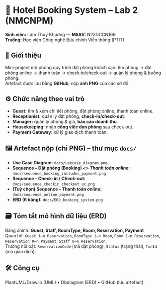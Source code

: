 # 🏨 Hotel Booking System – Lab 2 (NMCNPM)

**Sinh viên:** Lâm Thụy Khương — **MSSV:** N23DCCN169  
**Trường:** Học viện Công nghệ Bưu chính Viễn thông (PTIT)

## 📖 Giới thiệu
Mini‑project mô phỏng quy trình đặt phòng khách sạn: tìm phòng → đặt phòng online → thanh toán → check‑in/check‑out → quản lý phòng & buồng phòng.  
Artefact được lưu bằng **GitHub**; nộp **ảnh PNG** của các sơ đồ.

## ⚙️ Chức năng theo vai trò
- **Guest:** tìm & xem chi tiết phòng, đặt phòng online, thanh toán online.  
- **Receptionist:** quản lý đặt phòng, **check‑in/check‑out**.  
- **Manager:** quản lý phòng & giá, **báo cáo doanh thu**.  
- **Housekeeping:** nhận **công việc dọn phòng** sau check‑out.  
- **Payment Gateway:** xử lý giao dịch thanh toán.

## 🖼️ Artefact nộp (chỉ PNG) – thư mục `docs/`
- **Use Case Diagram:** `docs/usecase_diagram.png`
- **Sequence – Đặt phòng (Booking) _<<include>> Thanh toán online_:** `docs/sequence_booking_includes_payment.png`
- **Sequence – Check‑in / Check‑out:** `docs/sequence_checkin_checkout_uc.png`
- **(Tuỳ chọn) Sequence – Thanh toán online:** `docs/sequence_online_payment.png`
- **ERD (6 bảng):** `docs/ERD_booking_system.png`

## 🗃️ Tóm tắt mô hình dữ liệu (ERD)
Bảng chính: **Guest, Staff, RoomType, Room, Reservation, Payment**  
Quan hệ: `Guest 1–n Reservation`, `RoomType 1–n Room`, `Room 1–n Reservation`, `Reservation 0–n Payment`, `Staff 0–n Reservation`.  
Trường nổi bật: `ReservationCode` (mã đặt phòng), `Status` (trạng thái), `TxnId` (mã giao dịch).

## 🛠️ Công cụ
PlantUML/Draw.io (UML) • Dbdiagram (ERD) • GitHub (lưu artefact).
